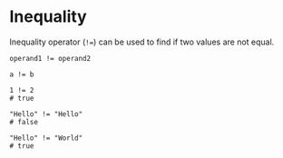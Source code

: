 # Inequality

Inequality operator (`!=`) can be used to find if two values are not equal.

```title="Syntax"
operand1 != operand2
```

```title="Example"
a != b

1 != 2
# true

"Hello" != "Hello"
# false

"Hello" != "World"
# true
```
